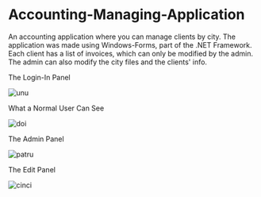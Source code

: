 # Accounting-Managing-Application

An accounting application where you can manage clients by city. The application was made using Windows-Forms, part of the .NET Framework.
Each client has a list of invoices, which can only be modified by the admin. 
The admin can also modify the city files and the clients' info.

The Login-In Panel


![unu](https://user-images.githubusercontent.com/90871325/196053042-90bccbc2-39b8-4a84-9b78-eccc6b153cbd.png)

What a Normal User Can See

![doi](https://user-images.githubusercontent.com/90871325/196053168-5dea7d4d-d909-4e5b-a34c-5987dbd447d8.png)

The Admin Panel


![patru](https://user-images.githubusercontent.com/90871325/196053181-4aad2bd0-c11f-4056-bd72-8a98264c6fe2.png)

The Edit Panel


![cinci](https://user-images.githubusercontent.com/90871325/196053197-e4967f75-c9b2-447e-a22d-450ecd4ff1e6.png)
